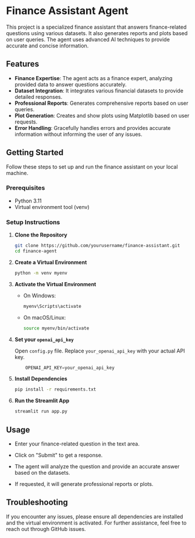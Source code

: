 # Finance Assistant Agent

This project is a specialized finance assistant that answers finance-related questions using various datasets. It also generates reports and plots based on user queries. The agent uses advanced AI techniques to provide accurate and concise information.

## Features

- **Finance Expertise**: The agent acts as a finance expert, analyzing provided data to answer questions accurately.
- **Dataset Integration**: It integrates various financial datasets to provide detailed responses.
- **Professional Reports**: Generates comprehensive reports based on user queries.
- **Plot Generation**: Creates and show plots using Matplotlib based on user requests.
- **Error Handling**: Gracefully handles errors and provides accurate information without informing the user of any issues.

## Getting Started

Follow these steps to set up and run the finance assistant on your local machine.

### Prerequisites

- Python 3.11
- Virtual environment tool (venv)

### Setup Instructions

1. **Clone the Repository**

   ```sh
   git clone https://github.com/yourusername/finance-assistant.git
   cd finance-agent

2. **Create a Virtual Environment**

    ```sh
    python -m venv myenv
    ```

3. **Activate the Virtual Environment**

    - On Windows:
    
        ```sh
        myenv\Scripts\activate
        ```
    
    - On macOS/Linux:
    
        ```sh
        source myenv/bin/activate
        ```

4. **Set your `openai_api_key`**

     Open `config.py` file. Replace `your_openai_api_key` with your actual API key.

    ```python
        OPENAI_API_KEY=your_openai_api_key
    ```

5. **Install Dependencies**

    ```sh
    pip install -r requirements.txt
    ```

6. **Run the Streamlit App**
    
    ```sh
    streamlit run app.py
    ```

## Usage

- Enter your finance-related question in the text area.

- Click on "Submit" to get a response.

- The agent will analyze the question and provide an accurate answer based on the datasets.

- If requested, it will generate professional reports or plots.


## Troubleshooting

If you encounter any issues, please ensure all dependencies are installed and the virtual environment is activated. For further assistance, feel free to reach out through GitHub issues.
